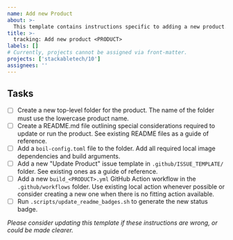 ```yaml
---
name: Add new Product
about: >-
  This template contains instructions specific to adding a new product.
title: >-
  tracking: Add new product <PRODUCT>
labels: []
# Currently, projects cannot be assigned via front-matter.
projects: ['stackabletech/10']
assignees: ''
---
```


## Tasks

- [ ] Create a new top-level folder for the product. The name of the folder must
      use the lowercase product name.
- [ ] Create a README.md file outlining special considerations required to
      update or run the product. See existing README files as a guide of
      reference.
- [ ] Add a `boil-config.toml` file to the folder. Add all required local image
      dependencies and build arguments.
- [ ] Add a new "Update Product" issue template in `.github/ISSUE_TEMPLATE/`
      folder. See existing ones as a guide of reference.
- [ ] Add a new `build_<PRODUCT>.yml` GitHub Action workflow in the
      `.github/workflows` folder. Use existing local action whenever possible
      or consider creating a new one when there is no fitting action available.
- [ ] Run `.scripts/update_readme_badges.sh` to generate the new status badge.

_Please consider updating this template if these instructions are wrong, or
could be made clearer._
